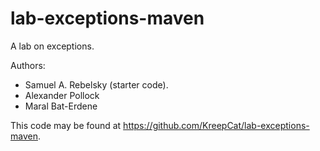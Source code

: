 # lab-exceptions-maven

A lab on exceptions.

Authors:

* Samuel A. Rebelsky (starter code).
* Alexander Pollock
* Maral Bat-Erdene

This code may be found at <https://github.com/KreepCat/lab-exceptions-maven>.
